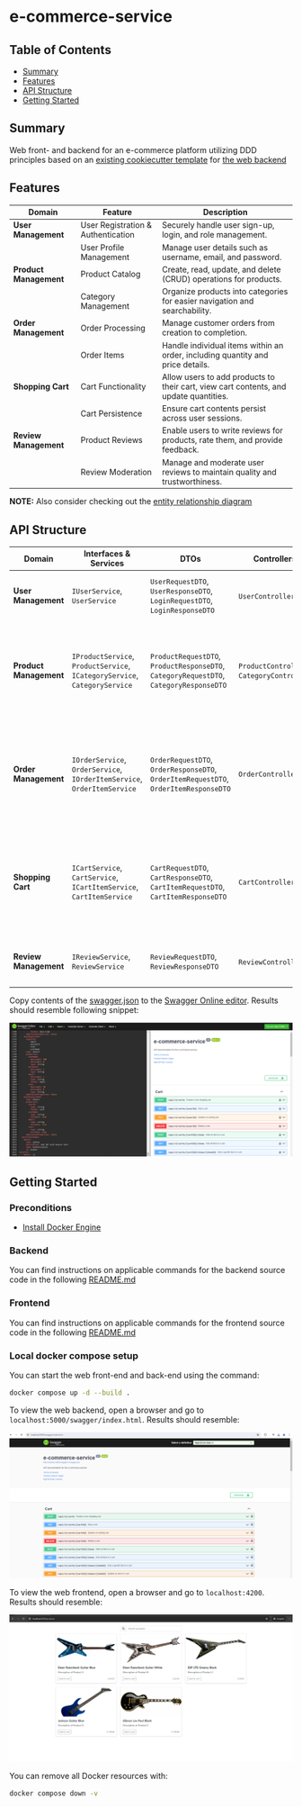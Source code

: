 # e-commerce-service

## Table of Contents

- [Summary](#summary)
- [Features](#features)
- [API Structure](#api-structure)
- [Getting Started](#getting-started)

## Summary

Web front- and backend for an e-commerce platform utilizing DDD principles based on an [existing cookiecutter template](https://github.com/MGTheTrain/dotnet-ddd-web-api-starter) for [the web backend](./backend/Mgtt.ECom/)

## Features

| **Domain**             | **Feature**                                | **Description**                                                             |
|------------------------|--------------------------------------------|-----------------------------------------------------------------------------|
| **User Management**    | User Registration & Authentication         | Securely handle user sign-up, login, and role management.                   |
|                        | User Profile Management                    | Manage user details such as username, email, and password.                  |
| **Product Management** | Product Catalog                            | Create, read, update, and delete (CRUD) operations for products.            |
|                        | Category Management                        | Organize products into categories for easier navigation and searchability.  |
| **Order Management**   | Order Processing                           | Manage customer orders from creation to completion.                         |
|                        | Order Items                                | Handle individual items within an order, including quantity and price details. |
| **Shopping Cart**      | Cart Functionality                         | Allow users to add products to their cart, view cart contents, and update quantities. |
|                        | Cart Persistence                           | Ensure cart contents persist across user sessions.                          |
| **Review Management**  | Product Reviews                            | Enable users to write reviews for products, rate them, and provide feedback. |
|                        | Review Moderation                          | Manage and moderate user reviews to maintain quality and trustworthiness.   |

**NOTE:** Also consider checking out the [entity relationship diagram](./docs/diagrams/entity-relationship-diagram.mmd)

## API Structure

| Domain                | Interfaces & Services                                                                 | DTOs                                                                                 | Controllers        | Endpoints                                                                                                         |
|-----------------------|----------------------------------------------------------------------------------------|--------------------------------------------------------------------------------------|--------------------|------------------------------------------------------------------------------------------------------------------|
| **User Management**   | `IUserService`, `UserService`                                                          | `UserRequestDTO`, `UserResponseDTO`, `LoginRequestDTO`, `LoginResponseDTO`           | `UserController`   | `POST /api/v1/users/register`, `POST /api/v1/users/login`, `GET /api/v1/users/{userId}`, `PUT /api/v1/users/{userId}`, `DELETE /api/v1/users/{userId}` |
| **Product Management**| `IProductService`, `ProductService`, `ICategoryService`, `CategoryService`             | `ProductRequestDTO`, `ProductResponseDTO`, `CategoryRequestDTO`, `CategoryResponseDTO` | `ProductController`, `CategoryController` | `POST /api/v1/products`, `GET /api/v1/products`, `GET /api/v1/products/{productId}`, `PUT /api/v1/products/{productId}`, `DELETE /api/v1/products/{productId}`, `POST /api/v1/categories`, `GET /api/v1/categories`, `GET /api/v1/categories/{categoryId}`, `PUT /api/v1/categories/{categoryId}`, `DELETE /api/v1/categories/{categoryId}` |
| **Order Management**  | `IOrderService`, `OrderService`, `IOrderItemService`, `OrderItemService`               | `OrderRequestDTO`, `OrderResponseDTO`, `OrderItemRequestDTO`, `OrderItemResponseDTO` | `OrderController`  | `POST /api/v1/orders`, `GET /api/v1/orders`, `GET /api/v1/orders/{orderId}`, `PUT /api/v1/orders/{orderId}`, `DELETE /api/v1/orders/{orderId}`, `POST /api/v1/orders/{orderId}/items`, `GET /api/v1/orders/{orderId}/items`, `GET /api/v1/orders/{orderId}/items/{itemId}`, `PUT /api/v1/orders/{orderId}/items/{itemId}`, `DELETE /api/v1/orders/{orderId}/items/{itemId}` |
| **Shopping Cart**     | `ICartService`, `CartService`, `ICartItemService`, `CartItemService`                   | `CartRequestDTO`, `CartResponseDTO`, `CartItemRequestDTO`, `CartItemResponseDTO`     | `CartController`   | `POST /api/v1/carts`, `GET /api/v1/carts/{cartId}`, `PUT /api/v1/carts/{cartId}`, `DELETE /api/v1/carts/{cartId}`, `POST /api/v1/carts/{cartId}/items`, `GET /api/v1/carts/{cartId}/items`, `GET /api/v1/carts/{cartId}/items/{itemId}`, `PUT /api/v1/carts/{cartId}/items/{itemId}`, `DELETE /api/v1/cart/{cartId}/items/{itemId}`                                      |
| **Review Management** | `IReviewService`, `ReviewService`                                                      | `ReviewRequestDTO`, `ReviewResponseDTO`                                              | `ReviewController` | `POST /api/v1/reviews`, `GET /api/v1/reviews`, `GET /api/v1/reviews/{reviewId}`, `PUT /api/v1/reviews/{reviewId}`, `DELETE /api/v1/reviews/{reviewId}` |

Copy contents of the [swagger.json](./docs/api-design/swagger.json) to the [Swagger Online editor](https://editor.swagger.io/).
Results should resemble following snippet:

![swagger-ui-results.PNG](./docs/api-design/swagger-ui-results.PNG)

## Getting Started

### Preconditions

- [Install Docker Engine](https://docs.docker.com/engine/install/)

### Backend

You can find instructions on applicable commands for the backend source code in the following [README.md](./backend/Mgtt.ECom/README.md)

### Frontend

You can find instructions on applicable commands for the frontend source code in the following [README.md](./frontend/e-commerce-service/README.md)

### Local docker compose setup

You can start the web front-end and back-end using the command:

```sh
docker compose up -d --build .
``` 

To view the web backend, open a browser and go to `localhost:5000/swagger/index.html`. Results should resemble:

![Swagger UI trough Docker](./docs/api-design/swagger-ui-trough-docker.PNG)

To view the web frontend, open a browser and go to `localhost:4200`. Results should resemble:

![Web frontend including mock data](./docs/test/web-frontend-including-mock-data.PNG)

You can remove all Docker resources with:

```sh
docker compose down -v
```